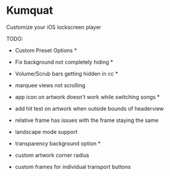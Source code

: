 # Kumquat
Customize your iOS lockscreen player

TODO: 
- Custom Preset Options *
- Fix background not completely hiding *
- Volume/Scrub bars getting hidden in cc *
- marquee views not scrolling 
- app icon on artwork doesn't work while switching songs *
- add hit test on artwork when outside bounds of headerview
- relative frame has issues with the frame staying the same
- landscape mode support

- transparency background option *
- custom artwork corner radius
- custom frames for individual transport buttons
